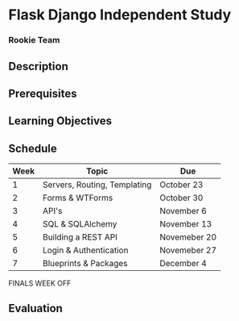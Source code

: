 # Flask Django Independent Study
### Rookie Team

## Description

## Prerequisites

## Learning Objectives

## Schedule

Week | Topic | Due
---- | ---- | ----
1 | Servers, Routing, Templating | October 23
2 | Forms & WTForms | October 30
3 | API's | November 6
4 | SQL & SQLAlchemy | November 13
5 | Building a REST API | Novemeber 20
6 | Login & Authentication | Novemeber 27
7 | Blueprints & Packages | December 4
FINALS WEEK OFF

## Evaluation
